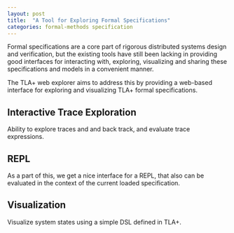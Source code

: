 ```yaml
---
layout: post
title:  "A Tool for Exploring Formal Specifications"
categories: formal-methods specification
---
```


Formal specifications are a core part of rigorous distributed systems design and verification, but the existing tools have still been lacking in providing good interfaces for interacting with, exploring, visualizing and sharing these specifications and models in a convenient manner. 

The TLA+ web explorer aims to address this by providing a web-based interface for exploring and visualizing TLA+ formal specifications. 

## Interactive Trace Exploration

Ability to explore traces and and back track, and evaluate trace expressions.

## REPL

As a part of this, we get a nice interface for a REPL, that also can be evaluated in the context of the current loaded specification.

## Visualization

Visualize system states using a simple DSL defined in TLA+.